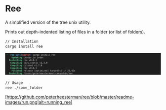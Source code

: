 
# Ree

A simplified version of the tree unix utility.

Prints out depth-indented listing of files in a folder (or list of folders).

```
// Installation
cargo install ree
```
![Installation](./readme-images/install.png?raw=true "Installation")


```
// Usage
ree ./some_folder
```
[https://github.com/peterheesterman/ree/blob/master/readme-images/run.png|alt=running_ree]
